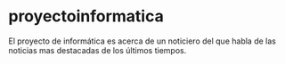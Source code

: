 proyectoinformatica
===================

El proyecto de informática es acerca  de un noticiero del que habla de las noticias mas destacadas de los últimos tiempos.